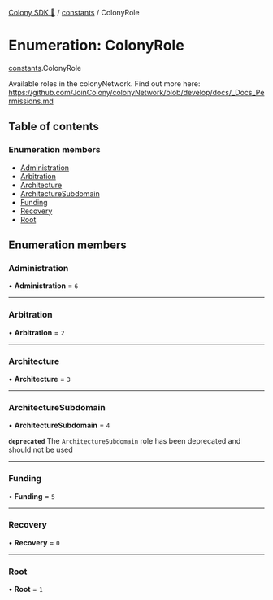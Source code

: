 [Colony SDK 🚀](../README.md) / [constants](../modules/constants.md) / ColonyRole

# Enumeration: ColonyRole

[constants](../modules/constants.md).ColonyRole

Available roles in the colonyNetwork. Find out more here: https://github.com/JoinColony/colonyNetwork/blob/develop/docs/_Docs_Permissions.md

## Table of contents

### Enumeration members

- [Administration](constants.ColonyRole.md#administration)
- [Arbitration](constants.ColonyRole.md#arbitration)
- [Architecture](constants.ColonyRole.md#architecture)
- [ArchitectureSubdomain](constants.ColonyRole.md#architecturesubdomain)
- [Funding](constants.ColonyRole.md#funding)
- [Recovery](constants.ColonyRole.md#recovery)
- [Root](constants.ColonyRole.md#root)

## Enumeration members

### Administration

• **Administration** = `6`

___

### Arbitration

• **Arbitration** = `2`

___

### Architecture

• **Architecture** = `3`

___

### ArchitectureSubdomain

• **ArchitectureSubdomain** = `4`

**`deprecated`**
The `ArchitectureSubdomain` role has been deprecated and should not be used

___

### Funding

• **Funding** = `5`

___

### Recovery

• **Recovery** = `0`

___

### Root

• **Root** = `1`
